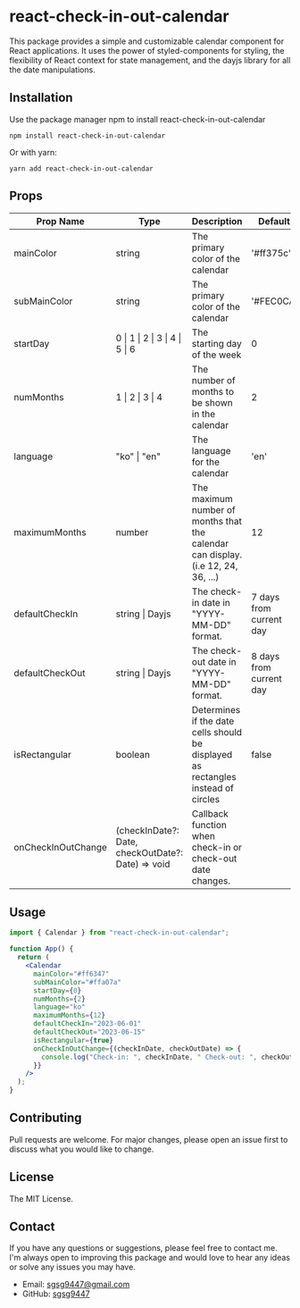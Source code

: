 # react-check-in-out-calendar

This package provides a simple and customizable calendar component for React applications. It uses the power of styled-components for styling, the flexibility of React context for state management, and the dayjs library for all the date manipulations.

## Installation

Use the package manager npm to install react-check-in-out-calendar

```
npm install react-check-in-out-calendar
```

Or with yarn:

```
yarn add react-check-in-out-calendar
```

## Props

| Prop Name          | Type                                              | Description                                                                       | Default                 |
| ------------------ | ------------------------------------------------- | --------------------------------------------------------------------------------- | ----------------------- |
| mainColor          | string                                            | The primary color of the calendar                                                 | '#ff375c'               |
| subMainColor       | string                                            | The primary color of the calendar                                                 | '#FEC0CA'               |
| startDay           | 0 \| 1 \| 2 \| 3 \| 4 \| 5 \| 6                   | The starting day of the week                                                      | 0                       |
| numMonths          | 1 \| 2 \| 3 \| 4                                  | The number of months to be shown in the calendar                                  | 2                       |
| language           | "ko" \| "en"                                      | The language for the calendar                                                     | 'en'                    |
| maximumMonths      | number                                            | The maximum number of months that the calendar can display. (i.e 12, 24, 36, ...) | 12                      |
| defaultCheckIn     | string \| Dayjs                                   | The check-in date in "YYYY-MM-DD" format.                                         | 7 days from current day |
| defaultCheckOut    | string \| Dayjs                                   | The check-out date in "YYYY-MM-DD" format.                                        | 8 days from current day |
| isRectangular      | boolean                                           | Determines if the date cells should be displayed as rectangles instead of circles | false                   |
| onCheckInOutChange | (checkInDate?: Date, checkOutDate?: Date) => void | Callback function when check-in or check-out date changes.                        |                         |

## Usage

```jsx
import { Calendar } from "react-check-in-out-calendar";

function App() {
  return (
    <Calendar
      mainColor="#ff6347"
      subMainColor="#ffa07a"
      startDay={0}
      numMonths={2}
      language="ko"
      maximumMonths={12}
      defaultCheckIn="2023-06-01"
      defaultCheckOut="2023-06-15"
      isRectangular={true}
      onCheckInOutChange={(checkInDate, checkOutDate) => {
        console.log("Check-in: ", checkInDate, " Check-out: ", checkOutDate);
      }}
    />
  );
}
```

## Contributing

Pull requests are welcome. For major changes, please open an issue first to discuss what you would like to change.

## License

The MIT License.

## Contact

If you have any questions or suggestions, please feel free to contact me. I'm always open to improving this package and would love to hear any ideas or solve any issues you may have.

- Email: sgsg9447@gmail.com
- GitHub: [sgsg9447](https://github.com/sgsg9447)
